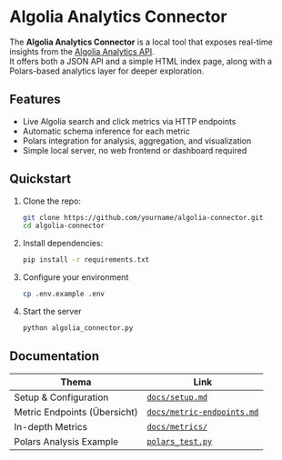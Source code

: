 # Algolia Analytics Connector

The **Algolia Analytics Connector** is a local tool that exposes real-time insights from the [Algolia Analytics API](https://www.algolia.com/doc/rest-api/analytics/).  
It offers both a JSON API and a simple HTML index page, along with a Polars-based analytics layer for deeper exploration.

## Features

- Live Algolia search and click metrics via HTTP endpoints
- Automatic schema inference for each metric
- Polars integration for analysis, aggregation, and visualization
- Simple local server, no web frontend or dashboard required

 ## Quickstart

1. Clone the repo:
   ```bash
   git clone https://github.com/yourname/algolia-connector.git
   cd algolia-connector
   ```
2. Install dependencies:
    ```bash
    pip install -r requirements.txt
    ```
3. Configure your environment
    ```bash
    cp .env.example .env
    ```
4. Start the server
    ```bash
    python algolia_connector.py
    ```

## Documentation

| Thema                         | Link                                                               |
|-------------------------------|--------------------------------------------------------------------|
| Setup & Configuration         | [`docs/setup.md`](./docs/setup.md)                                 |
| Metric Endpoints (Übersicht)  | [`docs/metric-endpoints.md`](./docs/metric-endpoints.md)           |
| In-depth Metrics              | [`docs/metrics/`](./docs/metrics/)                                 |
| Polars Analysis Example       | [`polars_test.py`](./polars_test.py)                               |
